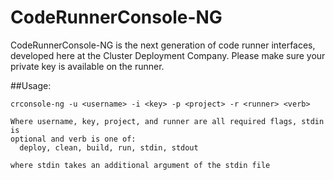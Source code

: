 # CodeRunnerConsole-NG

CodeRunnerConsole-NG is the next generation of code runner interfaces,
developed here at the Cluster Deployment Company. Please make sure your
private key is available on the runner. 

##Usage:

	crconsole-ng -u <username> -i <key> -p <project> -r <runner> <verb>

	Where username, key, project, and runner are all required flags, stdin is
	optional and verb is one of:
	  deploy, clean, build, run, stdin, stdout

	where stdin takes an additional argument of the stdin file
